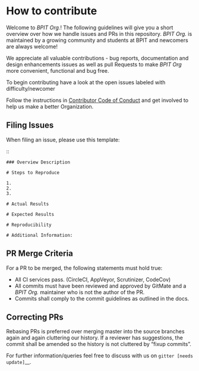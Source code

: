 How to contribute
=================

Welcome to *BPIT Org.*! The following guidelines will give you a short overview
over how we handle issues and PRs in this repository. *BPIT Org.* is maintained
by a growing community and students at BPIT and newcomers are always welcome!

We appreciate all valuable contributions - bug reports, documentation and
design enhancements issues as well as pull Requests to make *BPIT Org* more
convenient, functional and bug free.

To begin contributing have a look at the open issues labeled with
difficulty/newcomer

Follow the instructions in [Contributor Code of Conduct](CODE_OF_CONDUCT.md)
and get involved to help us make a better Organization.

Filing Issues
-------------

When filing an issue, please use this template:

::

    ### Overview Description

    # Steps to Reproduce

    1.
    2.
    3.

    # Actual Results

    # Expected Results

    # Reproducibility

    # Additional Information:

PR Merge Criteria
-----------------

For a PR to be merged, the following statements must hold true:

-  All CI services pass. (CircleCI, AppVeyor, Scrutinizer, CodeCov)
-  All commits must have been reviewed and approved by GitMate and a *BPIT Org.*
   maintainer who is not the author of the PR.
-  Commits shall comply to the commit guidelines as outlined in the
   docs.

Correcting PRs
--------------

Rebasing PRs is preferred over merging master into the source branches again
and again cluttering our history. If a reviewer has suggestions, the commit
shall be amended so the history is not cluttered by “fixup commits”.

For further information/queries feel free to discuss with us on
`gitter [needs update]`__.
